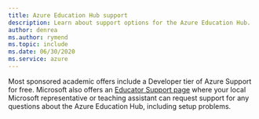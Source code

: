 ```yaml
---
title: Azure Education Hub support
description: Learn about support options for the Azure Education Hub.
author: denrea
ms.author: rymend
ms.topic: include
ms.date: 06/30/2020
ms.service: azure
---
```


Most sponsored academic offers include a Developer tier of Azure Support for free. Microsoft also offers an [Educator Support page](https://www.microsoft.com/en-us/education/support) where your local Microsoft representative or teaching assistant can request support for any questions about the Azure Education Hub, including setup problems.
